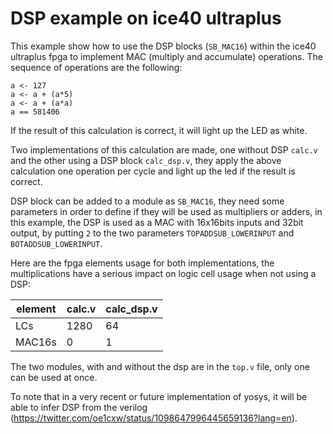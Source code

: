 # DSP example on ice40 ultraplus

This example show how to use the DSP blocks (`SB_MAC16`) within the ice40 ultraplus fpga to implement MAC (multiply and accumulate) operations. The sequence of operations are the following:

```
a <- 127
a <- a + (a*5)
a <- a + (a*a)
a == 581406
```
If the result of this calculation is correct, it will light up the LED as white.

Two implementations of this calculation are made, one without DSP `calc.v` and the other using a DSP block `calc_dsp.v`, they apply the above calculation one operation per cycle and light up the led if the result is correct.

DSP block can be added to a module as `SB_MAC16`, they need some parameters in order to define if they will be used as multipliers or adders, in this example, the DSP is used as a MAC with 16x16bits inputs and 32bit output, by putting `2` to the two parameters `TOPADDSUB_LOWERINPUT` and `BOTADDSUB_LOWERINPUT`.

Here are the fpga elements usage for both implementations, the multiplications have a serious impact on logic cell usage when not using a DSP:

| element | calc.v | calc_dsp.v |
|---|---|---|
| LCs | 1280 | 64 |
| MAC16s  | 0 | 1 |

The two modules, with and without the dsp are in the `top.v` file, only one can be used at once.

To note that in a very recent or future implementation of yosys, it will be able to infer DSP from the verilog (https://twitter.com/oe1cxw/status/1098647996445659136?lang=en).
